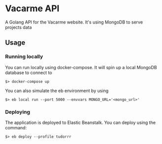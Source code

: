 # Vacarme API

A Golang API for the Vacarme website. It's using MongoDB to serve projects data

## Usage

### Running locally

You can run locally using docker-compose. It will spin up a local MongoDB database to connect to
```
$> docker-compose up
```

You can also simulate the eb environment by using
```
$> eb local run --port 5000 --envvars MONGO_URL='<mongo_url>'
```

### Deploying

The application is deployed to Elastic Beanstalk. You can deploy using the command:
```
$> eb deploy --profile tudorrr
```

